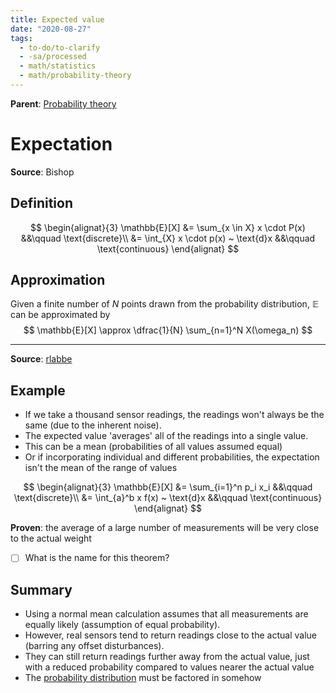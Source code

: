 ```yaml
---
title: Expected value
date: "2020-08-27"
tags:
  - to-do/to-clarify
  - -sa/processed
  - math/statistics
  - math/probability-theory
---
```


**Parent**: [Probability theory](math/statistics/probability-theory.md)

# Expectation

**Source**: Bishop

## Definition
$$
\begin{alignat}{3}
\mathbb{E}[X] &= \sum_{x \in X} x \cdot P(x)
    &&\qquad \text{discrete}\\
&= \int_{X} x \cdot p(x) ~ \text{d}x
    &&\qquad \text{continuous}
\end{alignat}
$$

## Approximation
Given a finite number of $N$ points drawn from the probability distribution, $\mathbb{E}$ can be approximated by
$$
\mathbb{E}[X] \approx \dfrac{1}{N} \sum_{n=1}^N X(\omega_n)
$$


----

**Source**: [rlabbe](bibliography/rlabbe.md)

## Example
* If we take a thousand sensor readings, the readings won't always be the same (due to the inherent noise).
*   The expected value 'averages' all of the readings into a single value.
*   This can be a mean (probabilities of all values assumed equal)
*   Or if incorporating individual and different probabilities, the expectation isn't the mean of the range of values

$$
\begin{alignat}{3}
\mathbb{E}[X] &= \sum_{i=1}^n p_i x_i
    &&\qquad \text{discrete}\\
&= \int_{a}^b x f(x) ~ \text{d}x
    &&\qquad \text{continuous}
\end{alignat}
$$

**Proven**: the average of a large number of measurements will be very close to the actual weight
- [ ] What is the name for this theorem?

## Summary
*   Using a normal mean calculation assumes that all measurements are equally likely (assumption of equal probability).
*   However, real sensors tend to return readings close to the actual value (barring any offset disturbances).
*   They can still return readings further away from the actual value, just with a reduced probability compared to values nearer the actual value
*   The [probability distribution](studienarbeit/probability-distribution.md) must be factored in somehow